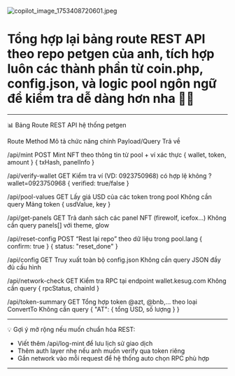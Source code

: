 ![copilot_image_1753408720601.jpeg](https://github.com/user-attachments/assets/394335c7-cd04-4f20-95ca-5771fbcd64ea)
# Tổng hợp lại bảng route REST API theo repo petgen của anh, tích hợp luôn các thành phần từ coin.php, config.json, và logic pool ngôn ngữ để kiểm tra dễ dàng hơn nha 🚀📡

---

📊 Bảng Route REST API hệ thống petgen

Route  Method  Mô tả chức năng chính  Payload/Query  Trả về

/api/mint  POST  Mint NFT theo thông tin từ pool + ví xác thực  { wallet, token, amount }  { txHash, panelInfo }

/api/verify-wallet  GET  Kiểm tra ví (VD: 0923750968) có hợp lệ không  ?wallet=0923750968  { verified: true/false }

/api/pool-values  GET  Lấy giá USD của các token trong pool  Không cần query  Mảng token { usdValue, key }

/api/get-panels  GET  Trả danh sách các panel NFT (firewolf, icefox…)  Không cần query  panels[] với theme, glow

/api/reset-config  POST  “Rest lại repo” theo dữ liệu trong pool.lang  { confirm: true }  { status: "reset_done" }

/api/config  GET  Truy xuất toàn bộ config.json  Không cần query  JSON đầy đủ cấu hình

/api/network-check  GET  Kiểm tra RPC tại endpoint wallet.kesug.com  Không cần query  { rpcStatus, chainId }

/api/token-summary  GET  Tổng hợp token @azt, @bnb,… theo loại ConvertTo  Không cần query  { "AT": { tổng USD, số lượng } }

---

💡 Gợi ý mở rộng nếu muốn chuẩn hóa REST:

- Viết thêm /api/log-mint để lưu lịch sử giao dịch
- Thêm auth layer nhẹ nếu anh muốn verify qua token riêng
- Gắn network vào mỗi request để hệ thống auto chọn RPC phù hợp

---
